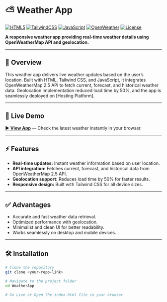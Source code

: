 # ⛅ Weather App

[![HTML5](https://img.shields.io/badge/HTML5-Frontend-orange)](https://developer.mozilla.org/en-US/docs/Web/HTML)
[![TailwindCSS](https://img.shields.io/badge/TailwindCSS-Framework-blue)](https://tailwindcss.com/)
[![JavaScript](https://img.shields.io/badge/JavaScript-ES6-yellow)](https://developer.mozilla.org/en-US/docs/Web/JavaScript)
[![OpenWeather](https://img.shields.io/badge/API-OpenWeatherMap%202.5-brightgreen)](https://openweathermap.org/api)
[![License](https://img.shields.io/badge/License-MIT-green)](LICENSE)

**A responsive weather app providing real-time weather details using OpenWeatherMap API and geolocation.**

---

## 🌟 Overview
This weather app delivers live weather updates based on the user’s location. Built with HTML, Tailwind CSS, and JavaScript, it integrates OpenWeatherMap 2.5 API to fetch current, forecast, and historical weather data. Geolocation implementation reduced load time by 50%, and the app is seamlessly deployed on [Hosting Platform].  

---

## 🚀 Live Demo
[**▶ View App**](<https://deepanshu1420.github.io/WeatherApp/>) — Check the latest weather instantly in your browser.  

---

## ⚡ Features
- **Real-time updates:** Instant weather information based on user location.  
- **API integration:** Fetches current, forecast, and historical data from OpenWeatherMap 2.5 API.  
- **Geolocation support:** Reduces load time by 50% for faster results.  
- **Responsive design:** Built with Tailwind CSS for all device sizes.  

---

## ✅ Advantages
- Accurate and fast weather data retrieval.  
- Optimized performance with geolocation.  
- Minimalist and clean UI for better readability.  
- Works seamlessly on desktop and mobile devices.  

---

## 🛠 Installation

```bash
# Clone the repository
git clone <your-repo-link>

# Navigate to the project folder
cd WeatherApp

# Go Live or Open the index.html file in your browser
